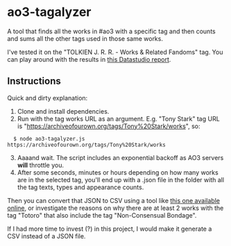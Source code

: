 # ao3-tagalyzer

A tool that finds all the works in #ao3 with a specific tag and then counts and sums all the other tags used in those same works.

I've tested it on the "TOLKIEN J. R. R. - Works & Related Fandoms" tag. You can play around with the results in [this Datastudio report](https://datastudio.google.com/u/0/reporting/db4185ea-2a11-4bd3-881e-901f088ae0cb/page/zNDqC).

## Instructions

Quick and dirty explanation:

1. Clone and install dependencies.
2. Run with the tag works URL as an argument. E.g. "Tony Stark" tag URL is "https://archiveofourown.org/tags/Tony%20Stark/works", so:
  ````
    $ node ao3-tagalyzer.js https://archiveofourown.org/tags/Tony%20Stark/works
  ````
3. Aaaand wait. The script includes an exponential backoff as AO3 servers **will** throttle you.
4. After some seconds, minutes or hours depending on how many works are in the selected tag, you'll end up with a .json file in the folder with all the tag texts, types and appearance counts.

Then you can convert that JSON to CSV using a tool like [this one available online](https://www.convertcsv.com/json-to-csv.htm), or investigate the reasons on why there are at least 2 works with the tag "Totoro" that also include the tag "Non-Consensual Bondage".

If I had more time to invest (?) in this project, I would make it generate a CSV instead of a JSON file.
